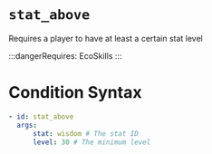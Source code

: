 # `stat_above`

Requires a player to have at least a certain stat level

:::dangerRequires:
EcoSkills
:::

# Condition Syntax

```yaml
- id: stat_above
  args:
      stat: wisdom # The stat ID
      level: 30 # The minimum level
```
